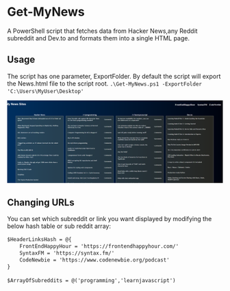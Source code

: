 # Get-MyNews
A PowerShell script that fetches data from Hacker News,any Reddit subreddit and Dev.to and formats them into a single HTML page.
## Usage
The script has one parameter, ExportFolder. By default the script will export the News.html file to the script root.
`.\Get-MyNews.ps1 -ExportFolder 'C:\Users\MyUser\Desktop'`

![Usage](/Capture.PNG)

## Changing URLs
You can set which subreddit or link you want displayed by modifying the below hash table or sub reddit array: 

```
$HeaderLinksHash = @{
	FrontEndHappyHour = 'https://frontendhappyhour.com/'
	SyntaxFM = 'https://syntax.fm/'
	CodeNewbie = 'https://www.codenewbie.org/podcast'
}

$ArrayOfSubreddits = @('programming','learnjavascript')
```
